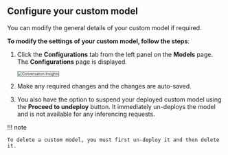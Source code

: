 ## **Configure your custom model**

You can modify the general details of your custom model if required.

**To modify the settings of your custom model, follow the steps**:


1. Click the **Configurations** tab from the left panel on the **Models** page. The **Configurations** page is displayed.

    <img src="../images/conversation-insights-4.png" alt="Conversation Insights" title="Returning Users" style="border: 1px solid gray; zoom:60%;">

1. Make any required changes and the changes are auto-saved.
2. You also have the option to suspend your deployed custom model using the **Proceed to undeploy** button. It immediately un-deploys the model and is not available for any inferencing requests.

!!! note

    To delete a custom model, you must first un-deploy it and then delete it. 

